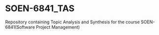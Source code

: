 # SOEN-6841_TAS
Repository containing Topic Analysis and Synthesis for the course SOEN-6841(Software Project Management)
